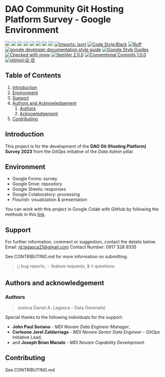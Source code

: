 # DAO Community Git Hosting Platform Survey - Google Environment

![](https://img.shields.io/badge/current-1.0.0-darkviolet?style=plastic) ![](https://img.shields.io/badge/license-The%20Unlicense-red?style=plastic&logo=unlicense&logoColor=white) ![](https://img.shields.io/badge/build-passing-green?style=plastic) ![](https://img.shields.io/badge/release-stable-orange?style=plastic) ![](https://img.shields.io/badge/Python-3.10.12-blue?style=plastic&logo=python&logoColor=white) ![](https://img.shields.io/badge/docs-ongoing-darkgreen?style=plastic) ![](https://img.shields.io/badge/PyPI-23.1.2-yellow?style=plastic&logo=pypi&logoColor=white) [![](https://img.shields.io/badge/board-Trello-darkcyan?style=plastic&logo=Trello)](https://trello.com/invite/b/uLaqmeVq/ATTI03c034249dd745e55c4f3b38c2f857f1E6469962/da-gitops) [![Imports: isort](https://img.shields.io/badge/%20imports-isort-%231674b1?style=plastic&labelColor=ef8336)](https://pycqa.github.io/isort/) [![Code Style:Black](https://img.shields.io/badge/code%20style-black-black?style=plastic)](https://github.com/psf/black) [![Ruff](https://img.shields.io/endpoint?url=https://raw.githubusercontent.com/astral-sh/ruff/main/assets/badge/v2.json&style=plastic)](https://github.com/astral-sh/ruff) [![google developer documentation style guide](https://custom-icon-badges.demolab.com/badge/dev%20docu%20style%20guide-Google%20-DB4437?style=plastic&logo=google&logoColor=F4B400&labelColor=4285F4)](https://developers.google.com/style/) [![Google Style Guides](https://custom-icon-badges.demolab.com/badge/style%20guide-Google-0F9D58?style=plastic&logo=google&logoColor=4285F4&labelColor=F4B400)](https://google.github.io/styleguide/) [![Checked with mypy](https://img.shields.io/badge/mypy-checked-396eb2?style=plastic)](https://mypy-lang.org/) [![SemVer 2.0.0](https://img.shields.io/badge/SemVer-2.0.0-3e4451?style=plastic&logo=Semver)](https://www.semver.org) [![Conventional Commits 1.0.0](https://img.shields.io/badge/Conventional%20Commits-1.0.0-f46574?style=plastic&logo=conventionalcommits)](https://www.conventionalcommits.org/en/v1.0.0/) [![gitmoji:😜 😍](https://img.shields.io/badge/gitmoji-%20😜%20😍-FFDD67?style=plastic)](https://gitmoji.dev/)

## Table of Contents

1. [Introduction](#introduction)
2. [Environment](#environment)
5. [Support](#support)
7. [Authors and Acknowledgement](#authors-and-acknowledgement)
	1. [Authors](#authors)
	2. [Acknowledgement](#acknowledgement)
8. [Contributing](#contributing)


## Introduction

This project is for the development of the **DAO Git (Hosting Platform) Survey 2023** from the *GitOps* initiative of the *Data Admin* pillar.


## Environment

- Google Forms: survey
- Google Drive: repository
- Google Sheets: responses
- Google Colaboratory: processing
- Flourish: visualization & presentation

You can work with this project in Google Colab with GitHub by following the methods in this [link](https://colab.research.google.com/github/googlecolab/colabtools/blob/master/notebooks/colab-github-demo.ipynb).


## Support

For further information, comment or suggestion, contact the details below.
Email: jd.lagasca21@gmail.com
Contact Number: 0917 328 9335

See CONTRIBUTING.md for more information on submitting:
> `🐛` bug reports, `✨` feature requests, & `❓` questions.


## Authors and acknowledgement

### Authors
> Joshua Daniel A. Lagasca - Data Generalist

Special thanks to the following individuals for the support:
- **John Paul Soriano** - *MDI Novare Data Engineer Manager*,
- **Corleone Jorel Zaldarriaga** - *MDI Novare Senior Data Engineer* - *GitOps* Initiative Lead,
- and **Joseph Brian Manalo** - *MDI Novare Capability Development*.


## Contributing

See CONTRIBUTING.md
